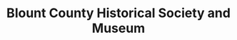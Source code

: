 ---
layout: repo
title: "Blount County Historical Society and Museum"
id: 10744
permalink: repos/10744/
---